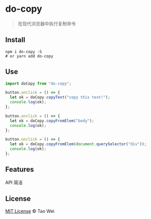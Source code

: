 # do-copy

> 在现代浏览器中执行复制命令

## Install

```shell
npm i do-copy -S
# or yarn add do-copy
```

## Use

```js
import doCopy from "do-copy";

button.onclick = () => {
  let ok = doCopy.copyText("copy this text!");
  console.log(ok);
};

button.onclick = () => {
  let ok = doCopy.copyFromElem("body");
  console.log(ok);
};

button.onclick = () => {
  let ok = doCopy.copyFromElem(document.querySelector("div"));
  console.log(ok);
};
```

## Features

API 简洁

## License

[MIT License](http://zenorocha.mit-license.org/) © Tao Wei
